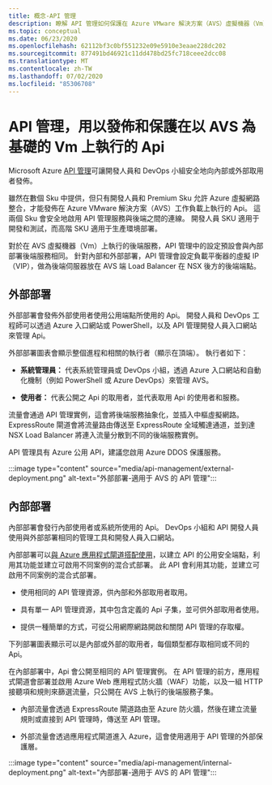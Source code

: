 ```yaml
---
title: 概念-API 管理
description: 瞭解 API 管理如何保護在 Azure VMware 解決方案（AVS）虛擬機器（Vm）上執行的 Api
ms.topic: conceptual
ms.date: 06/23/2020
ms.openlocfilehash: 62112bf3c0bf551232e09e5910e3eaae228dc202
ms.sourcegitcommit: 877491bd46921c11dd478bd25fc718ceee2dcc08
ms.translationtype: MT
ms.contentlocale: zh-TW
ms.lasthandoff: 07/02/2020
ms.locfileid: "85306708"
---
```

# <a name="api-management-to-publish-and-protect-apis-running-on-avs-based-vms"></a>API 管理，用以發佈和保護在以 AVS 為基礎的 Vm 上執行的 Api

Microsoft Azure [API 管理](https://azure.microsoft.com/services/api-management/)可讓開發人員和 DevOps 小組安全地向內部或外部取用者發佈。

雖然在數個 Sku 中提供，但只有開發人員和 Premium Sku 允許 Azure 虛擬網路整合，才能發佈在 Azure VMware 解決方案（AVS）工作負載上執行的 Api。 這兩個 Sku 會安全地啟用 API 管理服務與後端之間的連線。 開發人員 SKU 適用于開發和測試，而高階 SKU 適用于生產環境部署。

對於在 AVS 虛擬機器（Vm）上執行的後端服務，API 管理中的設定預設會與內部部署後端服務相同。 針對內部和外部部署，API 管理會設定負載平衡器的虛擬 IP （VIP），做為後端伺服器放在 AVS 端 Load Balancer 在 NSX 後方的後端端點。

## <a name="external-deployment"></a>外部部署

外部部署會發佈外部使用者使用公用端點所使用的 Api。 開發人員和 DevOps 工程師可以透過 Azure 入口網站或 PowerShell，以及 API 管理開發人員入口網站來管理 Api。

外部部署圖表會顯示整個進程和相關的執行者（顯示在頂端）。 執行者如下：

- **系統管理員：** 代表系統管理員或 DevOps 小組，透過 Azure 入口網站和自動化機制（例如 PowerShell 或 Azure DevOps）來管理 AVS。

- **使用者：** 代表公開之 Api 的取用者，並代表取用 Api 的使用者和服務。

流量會通過 API 管理實例，這會將後端服務抽象化，並插入中樞虛擬網路。 ExpressRoute 閘道會將流量路由傳送至 ExpressRoute 全域觸達通道，並到達 NSX Load Balancer 將連入流量分散到不同的後端服務實例。

API 管理具有 Azure 公用 API，建議您啟用 Azure DDOS 保護服務。 

:::image type="content" source="media/api-management/external-deployment.png" alt-text="外部部署-適用于 AVS 的 API 管理":::


## <a name="internal-deployment"></a>內部部署

內部部署會發行內部使用者或系統所使用的 Api。 DevOps 小組和 API 開發人員使用與外部部署相同的管理工具和開發人員入口網站。

內部部署可以[與 Azure 應用程式閘道搭配使用](../api-management/api-management-howto-integrate-internal-vnet-appgateway.md)，以建立 API 的公用安全端點，利用其功能並建立可啟用不同案例的混合式部署。  此 API 會利用其功能，並建立可啟用不同案例的混合式部署。

* 使用相同的 API 管理資源，供內部和外部取用者取用。

* 具有單一 API 管理資源，其中包含定義的 Api 子集，並可供外部取用者使用。

* 提供一種簡單的方式，可從公用網際網路開啟和關閉 API 管理的存取權。

下列部署圖表顯示可以是內部或外部的取用者，每個類型都存取相同或不同的 Api。

在內部部署中，Api 會公開至相同的 API 管理實例。 在 API 管理的前方，應用程式閘道會部署並啟用 Azure Web 應用程式防火牆（WAF）功能，以及一組 HTTP 接聽項和規則來篩選流量，只公開在 AVS 上執行的後端服務子集。

* 內部流量會透過 ExpressRoute 閘道路由至 Azure 防火牆，然後在建立流量規則或直接到 API 管理時，傳送至 API 管理。  

* 外部流量會透過應用程式閘道進入 Azure，這會使用適用于 API 管理的外部保護層。


:::image type="content" source="media/api-management/internal-deployment.png" alt-text="內部部署-適用于 AVS 的 API 管理":::